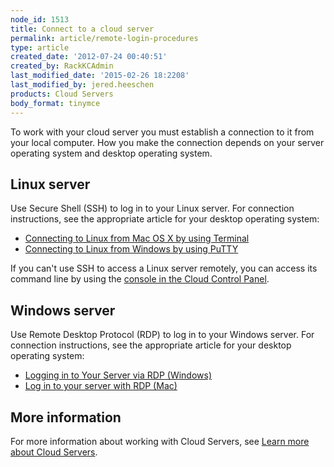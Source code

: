 ```yaml
---
node_id: 1513
title: Connect to a cloud server
permalink: article/remote-login-procedures
type: article
created_date: '2012-07-24 00:40:51'
created_by: RackKCAdmin
last_modified_date: '2015-02-26 18:2208'
last_modified_by: jered.heeschen
products: Cloud Servers
body_format: tinymce
---
```


To work with your cloud server you must establish a connection to it
from your local computer. How you make the connection depends on your
server operating system and desktop operating system.

Linux server
------------

Use Secure Shell (SSH) to log in to your Linux server. For connection
instructions, see the appropriate article for your desktop operating
system:

-   [Connecting to Linux from Mac OS X by using
    Terminal](/knowledge_center/node/1225)
-   [Connecting to Linux from Windows by using
    PuTTY](/knowledge_center/node/68)

If you can't use SSH to access a Linux server remotely, you can
access its command line by using the [console in the Cloud Control
Panel](/knowledge_center/node/1356).

Windows server
--------------

Use Remote Desktop Protocol (RDP) to log in to your Windows server. For
connection instructions, see the appropriate article for your desktop
operating system:

-   [Logging in to Your Server via RDP
    (Windows)](/knowledge_center/node/368)
-   [Log in to your server with RDP (Mac)](/knowledge_center/node/371)

More information
----------------

For more information about working with Cloud Servers, see [Learn more
about Cloud Servers](/knowledge_center/node/1511).

